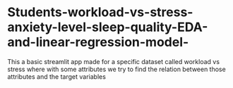 # Students-workload-vs-stress-anxiety-level-sleep-quality-EDA-and-linear-regression-model-
This  a basic streamlit app made for a specific dataset called workload vs stress where with some attributes we try to find the relation between those attributes and the target variables
